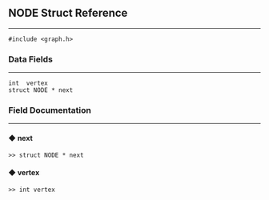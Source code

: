 ## NODE Struct Reference
---

```
#include <graph.h>
```

###  Data Fields
---
```
int  vertex
struct NODE * next
```

###  Field Documentation
---
#### ◆ next
```	
>> struct NODE * next
```

#### ◆ vertex
```
>> int vertex
```